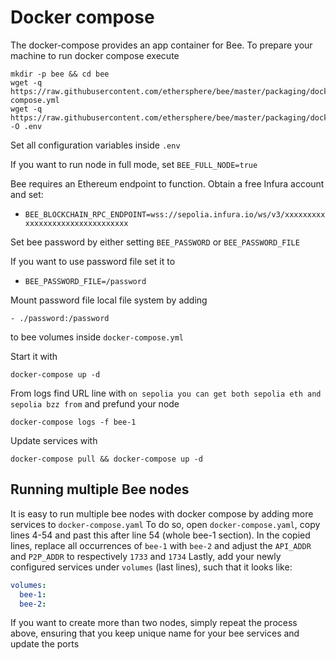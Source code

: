 # Docker compose

The docker-compose provides an app container for Bee.
To prepare your machine to run docker compose execute
```
mkdir -p bee && cd bee
wget -q https://raw.githubusercontent.com/ethersphere/bee/master/packaging/docker/docker-compose.yml
wget -q https://raw.githubusercontent.com/ethersphere/bee/master/packaging/docker/env -O .env
```
Set all configuration variables inside `.env`

If you want to run node in full mode, set `BEE_FULL_NODE=true`

Bee requires an Ethereum endpoint to function. Obtain a free Infura account and set:
- `BEE_BLOCKCHAIN_RPC_ENDPOINT=wss://sepolia.infura.io/ws/v3/xxxxxxxxxxxxxxxxxxxxxxxxxxxxxxxx`

Set bee password by either setting `BEE_PASSWORD` or `BEE_PASSWORD_FILE`

If you want to use password file set it to
- `BEE_PASSWORD_FILE=/password`

Mount password file local file system by adding
```
- ./password:/password
```
to bee volumes inside `docker-compose.yml`

Start it with
```
docker-compose up -d
```

From logs find URL line with `on sepolia you can get both sepolia eth and sepolia bzz from` and prefund your node
```
docker-compose logs -f bee-1
```

Update services with
```
docker-compose pull && docker-compose up -d
```

## Running multiple Bee nodes
It is easy to run multiple bee nodes with docker compose by adding more services to `docker-compose.yaml`
To do so, open `docker-compose.yaml`, copy lines 4-54 and past this after line 54 (whole bee-1 section).
In the copied lines, replace all occurrences of `bee-1` with `bee-2` and adjust the `API_ADDR` and `P2P_ADDR` to respectively `1733` and `1734`
Lastly, add your newly configured services under `volumes` (last lines), such that it looks like:
```yaml
volumes:
  bee-1:
  bee-2:
```

If you want to create more than two nodes, simply repeat the process above, ensuring that you keep unique name for your bee services and update the ports
